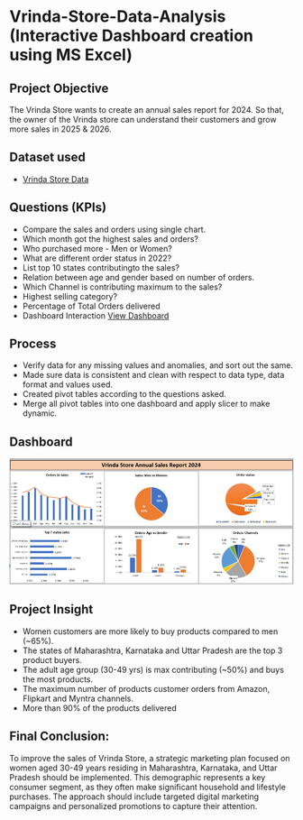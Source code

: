 # Vrinda-Store-Data-Analysis (Interactive Dashboard creation using MS Excel)

## **Project Objective**

The Vrinda Store wants to create an annual sales report for 2024. So that, the owner of the Vrinda store can understand their customers and grow more sales in 2025 & 2026.

## **Dataset used**
- <a href="https://github.com/kushal08github/Data-Analysis-Dashboard/blob/main/Vrinda%20Store%20Data%20Analysis.xlsx">Vrinda Store Data</a>
## **Questions (KPIs)**

- Compare the sales and orders using single chart.
- Which month got the highest sales and orders?
- Who purchased more - Men or Women?
- What are different order status in 2022?
- List top 10 states contributingto the sales?
- Relation between age and gender based on number of orders.
- Which Channel is contributing maximum to the sales?
- Highest selling category?
- Percentage of Total Orders delivered
- Dashboard Interaction <a href="https://github.com/kushal08github/Data-Analysis-Dashboard/blob/main/Dashboard_Image.png">View Dashboard</a>


## **Process**

- Verify data for any missing values and anomalies, and sort out the same.
- Made sure data is consistent and clean with respect to data type, data format and values used.
- Created pivot tables according to the questions asked.
- Merge all pivot tables into one dashboard and apply slicer to make dynamic.


## **Dashboard**

![Screenshot (495)](https://github.com/kushal08github/Data-Analysis-Dashboard/blob/main/Dashboard_Image.png)


## **Project Insight**

- Women customers are more likely to buy products compared to men (~65%).
- The states of Maharashtra, Karnataka and Uttar Pradesh are the top 3 product buyers.
- The adult age group (30-49 yrs) is max contributing (~50%) and buys the most products.
- The maximum number of products customer orders from Amazon, Flipkart and Myntra channels.
- More than 90% of the products delivered

## **Final Conclusion:**

To improve the sales of Vrinda Store, a strategic marketing plan focused on women aged 30-49 years residing in Maharashtra, Karnataka, and Uttar Pradesh should be implemented. This demographic represents a key consumer segment, as they often make significant household and lifestyle purchases. The approach should include targeted digital marketing campaigns and personalized promotions to capture their attention.

